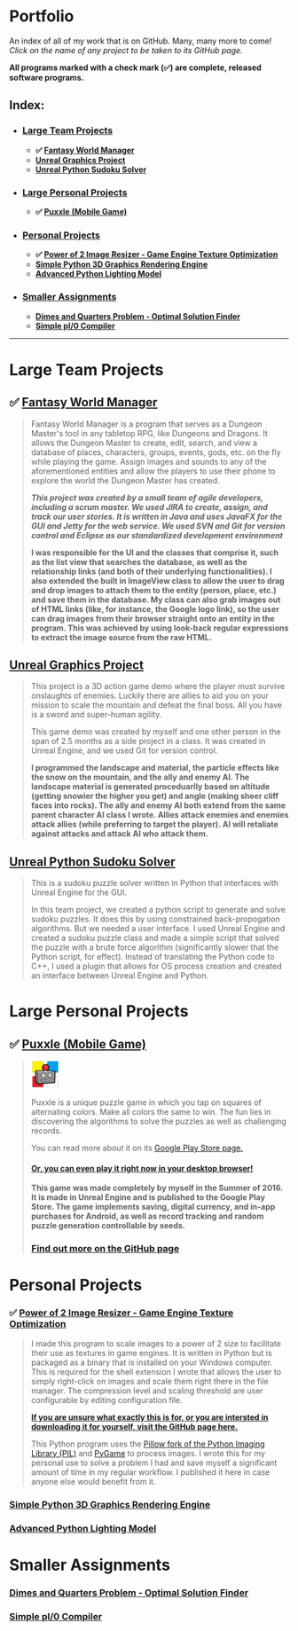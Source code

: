 # Portfolio

An index of all of my work that is on GitHub. Many, many more to come! *Click on the name of any project to be taken to its GitHub page.*

**All programs marked with a check mark (:white_check_mark:) are complete, released software programs.**

## Index:
 * ### **[Large Team Projects](#large-team-projects)**
   * **:white_check_mark: [Fantasy World Manager](#white_check_mark-fantasy-world-manager)**
   * **[Unreal Graphics Project](#unreal-graphics-project)**
   * **[Unreal Python Sudoku Solver](#unreal-python-sudoku-solver)**
 * ### **[Large Personal Projects](#large-personal-projects)**
   * **:white_check_mark: [Puxxle (Mobile Game)](#white_check_mark-puxxle-mobile-game)**
 * ### **[Personal Projects](#personal-projects)**
   * **:white_check_mark: [Power of 2 Image Resizer - Game Engine Texture Optimization](#white_check_mark-power-of-2-image-resizer---game-engine-texture-optimization)**
   * **[Simple Python 3D Graphics Rendering Engine](#simple-python-3d-graphics-rendering-engine)**
   * **[Advanced Python Lighting Model](#advanced-python-lighting-model)**
 * ### **[Smaller Assignments](#smaller-assignments)**
   * **[Dimes and Quarters Problem - Optimal Solution Finder](#dimes-and-quarters-problem---optimal-solution-finder)**
   * **[Simple pl/0 Compiler](#simple-pl0-compiler)**

---


# Large Team Projects

## :white_check_mark: [Fantasy World Manager](https://github.com/ForJ-Latech/fwm)
> 
> Fantasy World Manager is a program that serves as a Dungeon Master's tool in any tabletop RPG, like Dungeons and Dragons. It allows the Dungeon Master to create, edit, search, and view a database of places, characters, groups, events, gods, etc. on the fly while playing the game. Assign images and sounds to any of the aforementioned entities and allow the players to use their phone to explore the world the Dungeon Master has created.
>
> ***This project was created by a small team of agile developers, including a scrum master. We used JIRA to create, assign, and track our user stories. It is written in Java and uses JavaFX for the GUI and Jetty for the web service. We used SVN and Git for version control and Eclipse as our standardized development environment***
> 
> **I was responsible for the UI and the classes that comprise it, such as the list view that searches the database, as well as the relationship links (and both of their underlying functionalities). I also extended the built in ImageView class to allow the user to drag and drop images to attach them to the entity (person, place, etc.) and save them in the database. My class can also grab images out of HTML links (like, for instance, the Google logo link), so the user can drag images from their browser straight onto an entity in the program. This was achieved by using look-back regular expressions to extract the image source from the raw HTML.**
>

## [Unreal Graphics Project](https://github.com/RyanAWalters/UnrealGraphicsProject)
>
> This project is a 3D action game demo where the player must survive onslaughts of enemies. Luckily there are allies to aid you on your mission to scale the mountain and defeat the final boss. All you have is a sword and super-human agility.
> 
> This game demo was created by myself and one other person in the span of 2.5 months as a side project in a class. It was created in Unreal Engine, and we used Git for version control.
>
> **I programmed the landscape and material, the particle effects like the snow on the mountain, and the ally and enemy AI. The landscape material is generated proceduarlly based on altitude (getting snowier the higher you get) and angle (making sheer cliff faces into rocks). The ally and enemy AI both extend from the same parent character AI class I wrote. Allies attack enemies and enemies attack allies (while preferring to target the player). AI will retaliate against attacks and attack AI who attack them.** 
>

## [Unreal Python Sudoku Solver](https://github.com/RyanAWalters/UnrealPythonSudokuSolver)
>
> This is a sudoku puzzle solver written in Python that interfaces with Unreal Engine for the GUI.
>
> In this team project, we created a python script to generate and solve sudoku puzzles. It does this by using constrained back-propogation algorithms. But we needed a user interface. I used Unreal Engine and created a sudoku puzzle class and made a simple script that solved the puzzle with a brute force algorithm (significantly slower that the Python script, for effect). Instead of translating the Python code to C++, I used a plugin that allows for OS process creation and created an interface between Unreal Engine and Python.
>

# Large Personal Projects

## :white_check_mark: [Puxxle (Mobile Game)](https://github.com/RyanAWalters/Puxxle)
>
> <p align="left"><img src="https://github.com/RyanAWalters/Puxxle/raw/master/img/icon.webp" width=50></p> 
>
> Puxxle is a unique puzzle game in which you tap on squares of alternating colors. Make all colors the same to win. The fun lies in discovering the algorithms to solve the puzzles as well as challenging records.  
>
> You can read more about it on its [Google Play Store page.](https://play.google.com/store/apps/details?id=com.illiquid.puzzle)
>
> #### [Or, you can even play it right now in your desktop browser!](https://ryanawalters.github.io/Puxxle/)
>
>
> **This game was made completely by myself in the Summer of 2016. It is made in Unreal Engine and is published to the Google Play Store. The game implements saving, digital currency, and in-app purchases for Android, as well as record tracking and random puzzle generation controllable by seeds.**
>
> ### [Find out more on the GitHub page](https://github.com/RyanAWalters/Puxxle)

# Personal Projects

### :white_check_mark: [Power of 2 Image Resizer - Game Engine Texture Optimization](https://github.com/RyanAWalters/PowerOf2ImageResizer)
>
> I made this program to scale images to a power of 2 size to facilitate their use as textures in game engines. It is written in Python but is packaged as a binary that is installed on your Windows computer. This is required for the shell extension I wrote that allows the user to simply right-click on images and scale them right there in the file manager. The compression level and scaling threshold are user configurable by editing configuration file.
>
> **[If you are unsure what exactly this is for, or you are intersted in downloading it for yourself, visit the GitHub page here.](https://github.com/RyanAWalters/PowerOf2ImageResizer)**
>
> This Python program uses the [Pillow fork of the Python Imaging Library (PIL)](https://github.com/python-pillow/Pillow) and [PyGame](https://github.com/pygame/pygame) to process images. I wrote this for my personal use to solve a problem I had and save myself a significant amount of time in my regular workflow. I published it here in case anyone else would benefit from it.
>

### [Simple Python 3D Graphics Rendering Engine](https://github.com/RyanAWalters/SimplePython3DGraphicsEngine)
>
>
>
>

### [Advanced Python Lighting Model](https://github.com/RyanAWalters/PythonAdvancedLightingModeling)
>
>
>
>

# Smaller Assignments

### [Dimes and Quarters Problem - Optimal Solution Finder](https://github.com/RyanAWalters/DimesAndQuartersOptimizer)
>
>
>
>

### [Simple pl/0 Compiler](https://github.com/RyanAWalters/pl0-compiler)
>
>
>
>
